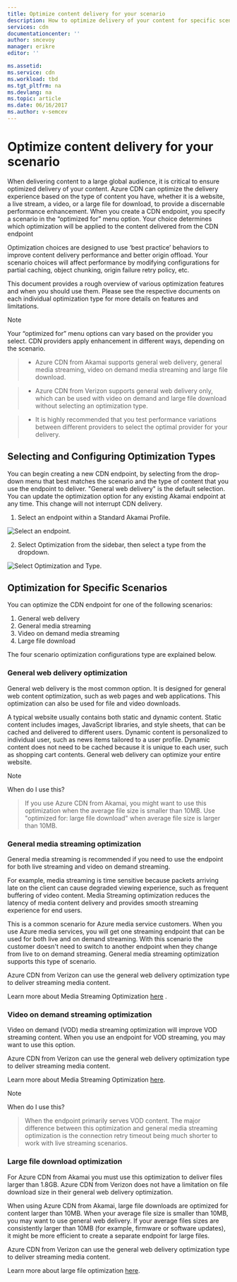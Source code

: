 ```yaml
---
title: Optimize content delivery for your scenario
description: How to optimize delivery of your content for specific scenarios
services: cdn
documentationcenter: ''
author: smcevoy
manager: erikre
editor: ''

ms.assetid:
ms.service: cdn
ms.workload: tbd
ms.tgt_pltfrm: na
ms.devlang: na
ms.topic: article
ms.date: 06/16/2017
ms.author: v-semcev
---
```

# Optimize content delivery for your scenario

When delivering content to a large global audience, it is critical to ensure optimized delivery of your content. Azure CDN can optimize the delivery experience based on the type of content you have, whether it is a website, a live stream, a video, or a large file for download, to provide a discernable performance enhancement. When you create a CDN endpoint, you specify a scenario in the “optimized for” menu option. Your choice determines which optimization will be applied to the content delivered from the CDN endpoint

Optimization choices are designed to use ‘best practice’ behaviors to improve content delivery performance and better origin offload. Your scenario choices will affect performance by modifying configurations for partial caching, object chunking, origin failure retry policy, etc. 

This document provides a rough overview of various optimization features and when you should use them. Please see the respective documents on each individual optimization type for more details on features and limitations.

> [!NOTE]
> Your “optimized for” menu options can vary based on the provider you select. CDN providers apply enhancement in different ways, depending on the scenario. 

> * Azure CDN from Akamai supports general web delivery, general media streaming, video on demand media streaming and large file download. 

> * Azure CDN from Verizon supports general web delivery only, which can be used with video on demand and large file download without selecting an optimization type.

> * It is highly recommended that you test  performance variations between different providers to select the optimal provider for your delivery.

## Selecting and Configuring Optimization Types

You can begin creating a new CDN endpoint, by selecting from the drop-down menu that best matches the scenario and the type of content that you use the endpoint to deliver. "General web delivery" is the default selection. You can update the optimization option for any existing Akamai endpoint at any time. This change will not interrupt CDN delivery.  

1.	Select an endpoint within a Standard Akamai Profile.

![Select an endpoint.](./media/cdn-optimization-overview/01_Akamai.png)

2. Select Optimization from the sidebar, then select a type from the dropdown.

![Select Optimization and Type.](./media/cdn-optimization-overview/02_Select.png)

## Optimization for Specific Scenarios

You can optimize the CDN endpoint for one of the following scenarios:  

1.	General web delivery
2.	General media streaming
3.	Video on demand media streaming
4.	Large file download

The four scenario optimization configurations type are explained below. 

### General web delivery optimization

General web delivery is the most common option. It is designed for general web content optimization, such as web pages and web applications. This optimization can also be used for file and video downloads.

A typical website usually contains both static and dynamic content. Static content includes images, JavaScript libraries, and style sheets, that can be cached and delivered to different users. Dynamic content is personalized to individual user, such as news items tailored to a user profile. Dynamic content does not need to be cached because it is unique to each user, such as shopping cart contents. General web delivery can optimize your entire website.  

> [!NOTE]
> When do I use this?

> If you use Azure CDN from Akamai, you might want to use this optimization when the average file size is smaller than 10MB. Use "optimized for: large file download" when average file size is larger than 10MB.

### General media streaming optimization

General media streaming is recommended if you need to use the endpoint for both live streaming and video on demand streaming.

For example, media streaming is time sensitive because packets arriving late on the client can cause degraded viewing experience, such as frequent buffering of video content. Media Streaming optimization reduces the latency of media content delivery and provides smooth streaming experience for end users. 

This is a common scenario for Azure media service customers. When you use Azure media services, you will get one streaming endpoint that can be used for both live and on demand streaming. With this scenario the customer doesn't need to switch to another endpoint when they change from live to on demand streaming. General media streaming optimization supports this type of scenario.

Azure CDN from Verizon can use the general web delivery optimization type to deliver streaming media content.

Learn more about Media Streaming Optimization [here](cdn-media-streaming-optimization.md) .

### Video on demand streaming optimization

Video on demand (VOD) media streaming optimization will improve VOD streaming content. When you use an endpoint for VOD streaming, you may want to use this option.

Azure CDN from Verizon can use the general web delivery optimization type to deliver streaming media content.

Learn more about Media Streaming Optimization [here](cdn-media-streaming-optimization.md).

> [!NOTE]
> When do I use this?

> When the endpoint primarily serves VOD content. The major difference between this optimization and general media streaming optimization is the connection retry timeout being much shorter to work with live streaming scenarios.

### Large file download optimization

For Azure CDN from Akamai you must use this optimization to deliver files larger than 1.8GB.  Azure CDN from Verizon does not have a limitation on file download size in their general web delivery optimization.

When using Azure CDN from Akamai, large file downloads are optimized for content larger than 10MB. When your average file size is smaller than 10MB, you may want to use general web delivery. If your average files sizes are consistently larger than 10MB (for example, firmware or software updates), it might be more efficient to create a separate endpoint for large files. 

Azure CDN from Verizon can use the general web delivery optimization type to deliver streaming media content.

Learn more about large file optimization [here](cdn-large-file-optimization.md).


